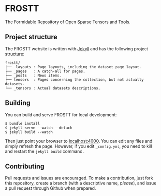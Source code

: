 # FROSTT
The Formidable Repository of Open Sparse Tensors and Tools.

## Project structure
The FROSTT website is written with [Jekyll](http://jekyllrb.com/) and has the
following project structure:
```
frostt/
├── _layouts : Page layouts, including the dataset page layout.
├── _pages   : A catch-all for pages.
├── _posts   : News items.
├── tensors  : Pages concerning the collection, but not actually datasets.
└── _tensors : Actual datasets descriptions.
```


## Building
You can build and serve FROSTT for local development:

    $ bundle install
    $ jekyll serve --watch --detach
    $ jekyll build --watch

Then just point your browser to [localhost:4000](localhost:4000). You can edit
any files and simply refresh the page. However, if you edit `_config.yml`, you
need to kill and restart the `jekyll build` command.


## Contributing
Pull requests and issues are encouraged. To make a contribution, just fork this
repository, create a branch (with a descriptive name, _please_), and issue a
pull request through Github when prepared.

